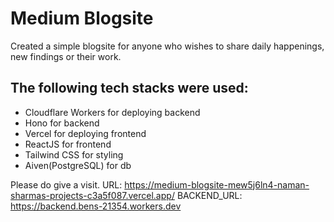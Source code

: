 # Medium Blogsite
Created a simple blogsite for anyone who wishes to share daily happenings, new findings or their work.
## The following tech stacks were used:
<ul>
  <li>Cloudflare Workers for deploying backend</li>
  <li>Hono for backend</li>
  <li>Vercel for deploying frontend</li>
  <li>ReactJS for frontend</li>
  <li>Tailwind CSS for styling</li>
  <li>Aiven(PostgreSQL) for db</li>
</ul>

Please do give a visit.
URL: https://medium-blogsite-mew5j6ln4-naman-sharmas-projects-c3a5f087.vercel.app/
BACKEND_URL: https://backend.bens-21354.workers.dev
